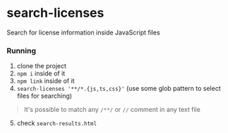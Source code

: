# search-licenses

Search for license information inside JavaScript files

### Running
1. clone the project
2. `npm i` inside of it
3. `npm link` inside of it
4. `search-licenses '**/*.{js,ts,css}'` (use some glob pattern to select files for searching)
> It's possible to match any `/**/` or `//` comment in any text file
5. check `search-results.html`
